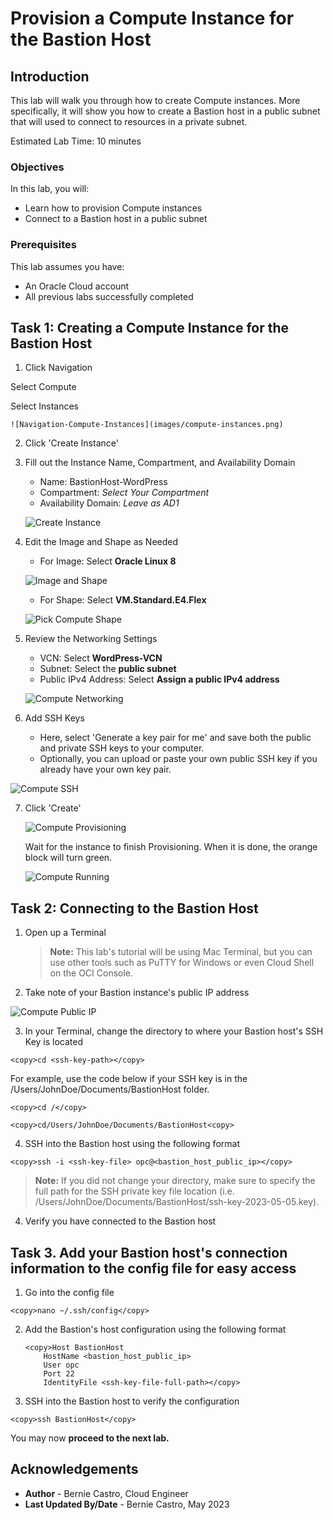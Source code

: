 # Provision a Compute Instance for the Bastion Host

## Introduction

This lab will walk you through how to create Compute instances. More specifically, it will show you how to create a Bastion host in a public subnet that will used to connect to resources in a private subnet.

Estimated Lab Time: 10 minutes

### Objectives

In this lab, you will:
* Learn how to provision Compute instances
* Connect to a Bastion host in a public subnet

### Prerequisites

This lab assumes you have:
* An Oracle Cloud account
* All previous labs successfully completed

## Task 1: Creating a Compute Instance for the Bastion Host

1. Click Navigation



  Select Compute



  Select Instances

	![Navigation-Compute-Instances](images/compute-instances.png)

2. Click 'Create Instance'

3. Fill out the Instance Name, Compartment, and Availability Domain
    - Name: BastionHost-WordPress
    - Compartment: *Select Your Compartment*
    - Availability Domain: *Leave as AD1*

   ![Create Instance](images/compute-name-ad.png)

4. Edit the Image and Shape as Needed
    - For Image: Select **Oracle Linux 8**

    ![Image and Shape](images/compute-image-shape.png)



    - For Shape: Select **VM.Standard.E4.Flex**

    ![Pick Compute Shape](images/compute-pick-shape.png)

5. Review the Networking Settings
    - VCN: Select **WordPress-VCN**
    - Subnet: Select the **public subnet**
    - Public IPv4 Address: Select **Assign a public IPv4 address**

    ![Compute Networking](images/compute-networking.png)

6. Add SSH Keys
   - Here, select 'Generate a key pair for me' and save both the public and private SSH keys to your computer.
   - Optionally, you can upload or paste your own public SSH key if you already have your own key pair.

  ![Compute SSH](images/compute-ssh.png)

7. Click 'Create'

    ![Compute Provisioning](images/compute-provisioning.png)



    Wait for the instance to finish Provisioning. When it is done, the orange block will turn green.

    ![Compute Running](images/compute-running.png)



## Task 2: Connecting to the Bastion Host

1. Open up a Terminal
    > **Note:** This lab's tutorial will be using Mac Terminal, but you can use other tools such as PuTTY for Windows or even Cloud Shell on the OCI Console.

2. Take note of your Bastion instance's public IP address

  ![Compute Public IP](images/compute-public-ip.png)

3. In your Terminal, change the directory to where your Bastion host's SSH Key is located

  ```
  <copy>cd <ssh-key-path></copy>
  ```



  For example, use the code below if your SSH key is in the /Users/JohnDoe/Documents/BastionHost folder.

  ```
  <copy>cd /</copy>
  ```

  ```
  <copy>cd/Users/JohnDoe/Documents/BastionHost<copy>
  ```

4. SSH into the Bastion host using the following format

  ```
  <copy>ssh -i <ssh-key-file> opc@<bastion_host_public_ip></copy>
  ```


  > **Note:** If you did not change your directory, make sure to specify the full path for the SSH private key file location (i.e. /Users/JohnDoe/Documents/BastionHost/ssh-key-2023-05-05.key).

4. Verify you have connected to the Bastion host

## Task 3. Add your Bastion host's connection information to the config file for easy access

1. Go into the config file

  ```
  <copy>nano ~/.ssh/config</copy>
  ```

2. Add the Bastion's host configuration using the following format

    ```
    <copy>Host BastionHost
		HostName <bastion_host_public_ip>
		User opc
		Port 22
		IdentityFile <ssh-key-file-full-path></copy>
    ```

3. SSH into the Bastion host to verify the configuration

  ```
  <copy>ssh BastionHost</copy>
  ```

You may now **proceed to the next lab.**

## Acknowledgements
* **Author** - Bernie Castro, Cloud Engineer
* **Last Updated By/Date** - Bernie Castro, May 2023

